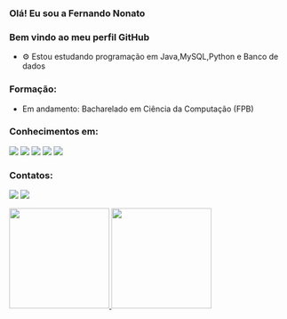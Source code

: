 ### Olá! Eu sou a Fernando Nonato

### Bem vindo ao meu perfil GitHub

- ⚙️ Estou estudando programação em Java,MySQL,Python e Banco de dados

### Formação:
- Em andamento: Bacharelado em Ciência da Computação (FPB)

<div>
 
 ### Conhecimentos em:
  
  <img src="https://img.shields.io/badge/Python-3776AB?style=for-the-badge&logo=python&logoColor=white"/> 
  <img src="https://img.shields.io/badge/Figma-F24E1E?style=for-the-badge&logo=figma&logoColor=white"/> 
  <img src="https://img.shields.io/badge/Canva-%2300C4CC.svg?&style=for-the-badge&logo=Canva&logoColor=white"/>
  <img src="https://img.shields.io/badge/Java-ED8B00?style=for-the-badge&logo=java&logoColor=white"/>
  <img src="https://img.shields.io/badge/MySQL-005C84?style=for-the-badge&logo=mysql&logoColor=white"/>
 
 ### Contatos:
 
 <a href = "mailto:fernandononatocco@gmail.com"><img src="https://img.shields.io/badge/Gmail-D14836?style=for-the-badge&logo=gmail&logoColor=white" target="_blank"></a>
<a href="https://www.linkedin.com/in/fernando-nonato-014974236" target="_blank"><img src="https://img.shields.io/badge/-LinkedIn-%230077B5?style=for-the-badge&logo=linkedin&logoColor=white" target="_blank"></a>   

 <div>
 <a href="https://github.com/Cyberfn">
<img height="180em" src="https://github-readme-stats.vercel.app/api/top-langs/?username=Cyberfn&layout=compact&langs_count=7&theme=highcontrast"/>
<img height="180em" src="https://github-readme-stats.vercel.app/api?username=Cyberfn&show_icons=true&theme=highcontrast&include_all_commits=true&count_private=true"/>
</div>

